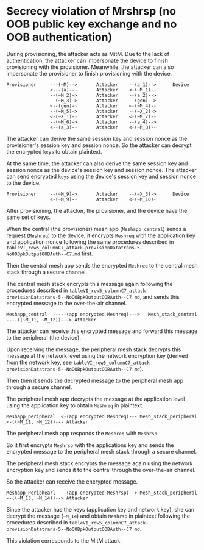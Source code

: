 # Secrecy violation of Mrshrsp (no OOB public key exchange and no OOB authentication)

During provisioning, the attacker acts as MitM.
Due to the lack of authentication, the attacker can impersonate the device to finish provisioning with the provisioner.
Meanwhile, the attacker can also impersonate the provisioner to finish provisioning with the device.

```
Provisioner     ---(~M)-->       Attacker    --(a_1)-->      Device
                <---(a)---       Attacker    <-(~M_1)--
                --(~M_2)->       Attacker    --(a_2)-->
                --(~M_3)->       Attacker    --(gen)-->
                <--(gen)--       Attacker    <-(~M_4)--
                --(~M_5)->       Attacker    --(~X_2)->
                <-(~X_1)--       Attacker    <-(~M_7)--
                --(~M_6)->       Attacker    --(a_4)-->
                <--(a_3)--       Attacker    <-(~M_8)--
```

The attacker can derive the same session key and session nonce as the provisioner's session key and session nonce.
So the attacker can decrypt the encrypted `keys` to obtain plaintext.

At the same time, the attacker can also derive the same session key and session nonce as the device's session key and session nonce.
The attacker can send encrypted `keys` using the device's session key and session nonce to the device.

```
Provisioner     --(~M_9)->       Attacker    --(~X_3)->      Device
                <-(~M_9)--       Attacker    <-(~M_10)-
```

After provisioning, the attacker, the provisioner, and the device have the same set of keys.

When the central (the provisioner) mesh app (`Meshapp_central`) sends a request (`Meshreq`) to the device, it encrypts `Meshreq` with the application key and application nonce following the same procedures described in `tableVI_row5_columnC7_attack-provisionDatatrans-5--NoOOBpkOutputOOBAuth--C7.md` first.

Then the central mesh app sends the encrypted `Meshreq` to the central mesh stack through a secure channel.

The central mesh stack encrypts this message again following the procedures described in `tableVI_row5_columnC7_attack-provisionDatatrans-5--NoOOBpkOutputOOBAuth--C7.md`, and sends this encrypted message to the over-the-air channel.
```
Meshapp_central  -----(app encrypted Meshreq)--->   Mesh_stack_central  ----((~M_11, ~M_12))---> Attacker
```

The attacker can receive this encrypted message and forward this message to the peripheral (the device).

Upon receiving the message, the peripheral mesh stack decrypts this message at the network level using the network encryption key (derived from the network key, see `tableVI_row5_columnC7_attack-provisionDatatrans-5--NoOOBpkOutputOOBAuth--C7.md`).

Then then it sends the decrypted message to the peripheral mesh app through a secure channel.

The peripheral mesh app decrypts the message at the application level using the application key to obtain `Meshreq` in plaintext.
```
Meshapp_peripheral  <-(app encrypted Meshreq)--- Mesh_stack_peripheral <-((~M_11, ~M_12))--- Attacker
```

The peripheral mesh app responds the `Meshreq` with `Meshrsp`.

So it first encrypts `Meshrsp` with the applications key and sends the encrypted message to the peripheral mesh stack through a secure channel.

The peripheral mesh stack encrypts the message again using the network encryption key and sends it to the central through the over-the-air channel.

So the attacker can receive the encrypted message.
```
Meshapp_Periphearl  --(app encrypted Meshrsp)--> Mesh_stack_peripheral --((~M_13, ~M_14))--> Attacker
```

Since the attacker has the keys (application key and network key), she can decrypt the message (`~M_14`) and obtain `Meshrsp` in plaintext following the procedures described in `tableVI_row5_columnC7_attack-provisionDatatrans-5--NoOOBpkOutputOOBAuth--C7.md`.

This violation corresponds to the MitM attack.